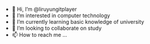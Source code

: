 - 👋 Hi, I’m @liruyungitplayer
- 👀 I’m interested in computer technology
- 🌱 I’m currently learning basic knowledge of university
- 💞️ I’m looking to collaborate on study
- 📫 How to reach me ...

<!---
liruyungitplayer/liruyungitplayer is a ✨ special ✨ repository because its `README.md` (this file) appears on your GitHub profile.
You can click the Preview link to take a look at your changes.
--->
